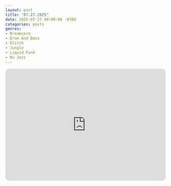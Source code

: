 ```yaml
---
layout: post
title: "07.27.2025"
date: 2025-07-27 00:00:00 -0700
categories: posts
genres:
- Breakcore
- Drum And Bass
- Glitch
- Jungle
- Liquid Funk
- Nu Jazz
---
```

<iframe style="border-radius:12px" src="https://open.spotify.com/embed/playlist/5XZECykrj0HcGIgBSfEtcq?utm_source=generator" width="100%" height="352" frameBorder="0" allowfullscreen="" allow="autoplay; clipboard-write; encrypted-media; fullscreen; picture-in-picture" loading="lazy"></iframe>